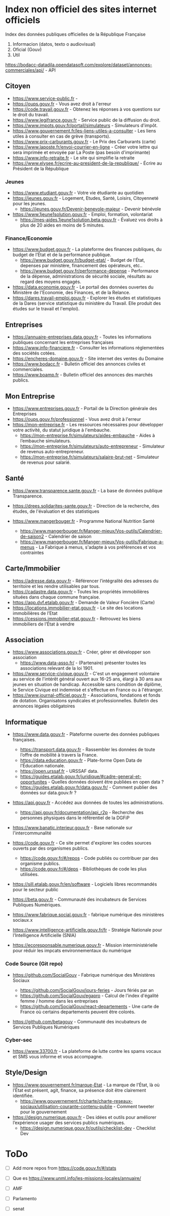 # Index non officiel des sites internet officiels
Index des données publiques officielles de la République Française

1. Informacion (datos, texto o audiovisual)
2. Oficial (Gouv)
3. Util


https://bodacc-datadila.opendatasoft.com/explore/dataset/annonces-commerciales/api/ - API

## Citoyen
- https://www.service-public.fr - 
- https://oups.gouv.fr - Vous avez droit à l'erreur
- https://code.travail.gouv.fr - Obtenez les réponses à vos questions sur le droit du travail.
- https://www.legifrance.gouv.fr - Service public de la diffusion du droit.
- https://www.impots.gouv.fr/portail/simulateurs - Simulateurs d'impôt.
- https://www.gouvernement.fr/les-liens-utiles-a-consulter - Les liens utiles à consulter en cas de grève (transports).
- https://www.prix-carburants.gouv.fr - Le Prix des Carburants (carte)
- https://www.laposte.fr/envoi-courrier-en-ligne - Créer votre lettre qui sera imprimée et envoyée par La Poste (pas besoin d'imprimante)
- https://www.info-retraite.fr - Le site qui simplifie la retraite
- https://www.elysee.fr/ecrire-au-president-de-la-republique/ - Écrire au Président de la République

### Jeunes
- https://www.etudiant.gouv.fr - Votre vie étudiante au quotidien
- https://jeunes.gouv.fr - Logement, Etudes, Santé, Loisirs, Citoyenneté pour les jeunes.
  - https://jeunes.gouv.fr/Devenir-benevole-majeur - Devenir bénévole
- https://www.1jeune1solution.gouv.fr - Emploi, formation, volontariat
  - https://mes-aides.1jeune1solution.beta.gouv.fr - Évaluez vos droits à plus de 20 aides en moins de 5 minutes.


### Finance/Economie
- https://www.budget.gouv.fr - La plateforme des finances publiques, du budget de l’État et de la performance publique.
  - https://www.budget.gouv.fr/budget-etat/ - Budget de l'État, depenses par ministère, financement des opérateurs, etc..
  - https://www.budget.gouv.fr/performance-depense - Performance de la dépense, administrations de sécurité sociale, résultats au regard des moyens engagés.
- https://data.economie.gouv.fr - Le portail des données ouvertes du Ministère de l'Economie, des Finances, et de la Relance.
- https://dares.travail-emploi.gouv.fr - Explorer les études et statistiques de la Dares (service statistique du ministère du Travail. Elle produit des études sur le travail et l'emploi).

## Entreprises
- https://annuaire-entreprises.data.gouv.fr - Toutes les informations publiques concernant les entreprises françaises
- https://www.info-financiere.fr - Consulter les informations réglementées des sociétés cotées.
- https://encheres-domaine.gouv.fr - Site internet des ventes du Domaine
- https://www.bodacc.fr - Bulletin officiel des annonces civiles et commerciales.
- https://www.boamp.fr - Bulletin officiel des annonces des marchés publics.

## Mon Entreprise
- https://www.entreprises.gouv.fr - Portail de la Direction générale des Entreprises
- https://oups.gouv.fr/professionnel - Vous avez droit à l'erreur
- https://mon-entreprise.fr - Les ressources nécessaires pour développer votre activité, du statut juridique à l'embauche.
  - https://mon-entreprise.fr/simulateurs/aides-embauche - Aides à l’embauche simulateurs.
  - https://mon-entreprise.fr/simulateurs/auto-entrepreneur - Simulateur de revenus auto-entrepreneur.
  - https://mon-entreprise.fr/simulateurs/salaire-brut-net - Simulateur de revenus pour salarié.

## Santé
- https://www.transparence.sante.gouv.fr - La base de données publique Transparence.
- https://drees.solidarites-sante.gouv.fr - Direction de la recherche, des études, de l'évaluation et des statistiques

- https://www.mangerbouger.fr - Programme National Nutrition Santé
  - https://www.mangerbouger.fr/Manger-mieux/Vos-outils/Calendrier-de-saison2 - Calendrier de saison
  - https://www.mangerbouger.fr/Manger-mieux/Vos-outils/Fabrique-a-menus - La Fabrique à menus, s'adapte à vos préférences et vos contraintes


## Carte/Immobilier
- https://adresse.data.gouv.fr - Référencer l’intégralité des adresses du territoire et les rendre utilisables par tous.
- https://cadastre.data.gouv.fr - Toutes les propriétés immobilières situées dans chaque commune française.
- https://app.dvf.etalab.gouv.fr - Demande de Valeur Foncière (Carte)
- https://locations.immobilier-etat.gouv.fr - Le site des locations immobilières de l’Etat
- https://cessions.immobilier-etat.gouv.fr - Retrouvez les biens immobiliers de l’État à vendre

## Association
- https://www.associations.gouv.fr - Créer, gérer et développer son association
  - https://www.data-asso.fr/ - (Partenaire) présenter toutes les associations relevant de la loi 1901.
- https://www.service-civique.gouv.fr - C'est un engagement volontaire au service de l'intérêt général ouvert aux 16-25 ans, élargi à 30 ans aux jeunes en situation de handicap. Accessible sans condition de diplôme, le Service Civique est indemnisé et s'effectue en France ou à l'étranger.
- https://www.journal-officiel.gouv.fr - Associations, fondations et fonds de dotation. Organisatons syndicales et professionnelles. Bulletin des annonces légales obligatoires


## Informatique
- https://www.data.gouv.fr - Plateforme ouverte des données publiques françaises.
  - https://transport.data.gouv.fr - Rassembler les données de toute l’offre de mobilité à travers la France.
  - https://data.education.gouv.fr - Plate-forme Open Data de l’Éducation nationale.
  - https://open.urssaf.fr - URSSAF data.
  - https://guides.etalab.gouv.fr/juridique/#cadre-general-et-opportunites - Quelles données doivent être publiées en open data ?
  - https://guides.etalab.gouv.fr/data.gouv.fr/ - Comment publier des données sur data.gouv.fr ?

- https://api.gouv.fr - Accédez aux données de toutes les administrations.
  - https://api.gouv.fr/documentation/api_r2p - Recherche des personnes physiques dans le référentiel de la DGFiP

- https://www.banatic.interieur.gouv.fr - Base nationale sur l'intercommunalité


- https://code.gouv.fr - Ce site permet d'explorer les codes sources ouverts par des organismes publics.
  - https://code.gouv.fr/#/repos - Code publiés ou contribuer par des organisme publics.
  - https://code.gouv.fr/#/deps - Bibliothèques de code les plus utilisées.
- https://sill.etalab.gouv.fr/en/software - Logiciels libres recommandés pour le secteur public

- https://beta.gouv.fr - Communauté des incubateurs de Services Publiques Numériques.
- https://www.fabrique.social.gouv.fr - fabrique numérique des ministères sociaux.x

- https://www.intelligence-artificielle.gouv.fr/fr - Stratégie Nationale pour l’Intelligence Artificielle (SNIA)
- https://ecoresponsable.numerique.gouv.fr - Mission interministérielle pour réduir les impcats environnementaux du numérique

### Code Source (Git repo)
- https://github.com/SocialGouv - Fabrique numérique des Ministères Sociaux
  - https://github.com/SocialGouv/jours-feries - Jours fériés par an
  - https://github.com/SocialGouv/egapro - Calcul de l'index d'égalité femme / homme dans les entreprises
  - https://github.com/SocialGouv/react-departements - Une carte de France où certains departements peuvent être colorés.

- https://github.com/betagouv - Communauté des incubateurs de Services Publiques Numériques

### Cyber-sec
- https://www.33700.fr - La plateforme de lutte contre les spams vocaux et SMS vous informe et vous accompagne.


## Style/Design
- https://www.gouvernement.fr/marque-Etat - La marque de l'État, là où l’État est présent, agit, finance, sa présence doit être clairement identifiée.
  - https://www.gouvernement.fr/charte/charte-reseaux-sociaux/utilisation-courante-contenu-publie - Comment tweeter pour le gouvernement
- https://design.numerique.gouv.fr - Des idées et outils pour améliorer l’expérience usager des services publics numériques.
  - https://design.numerique.gouv.fr/outils/checklist-dev - Checklist Dev

# ToDo
- [ ] Add more repos from https://code.gouv.fr/#/stats
- [ ] Que es https://www.unml.info/les-missions-locales/annuaire/
- [ ] AMF
- [ ] Parlamento
- [ ] senat


